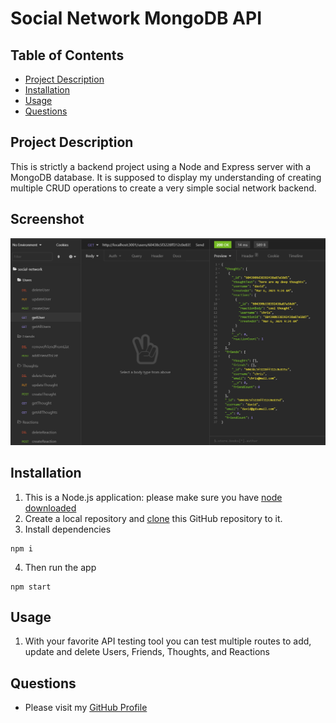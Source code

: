 # Social Network MongoDB API
## Table of Contents
* [Project Description](#project-description)
* [Installation](#installation)
* [Usage](#usage)
* [Questions](#questions)

## Project Description
This is strictly a backend project using a Node and Express server with a MongoDB database. It is supposed to display my understanding of creating multiple CRUD operations to create a very simple social network backend.

## Screenshot
![Screenshot of Insomnia Routes](/screenshot.PNG)

## Installation
1. This is a Node.js application: please make sure you have [node downloaded](https://nodejs.org/en/download/)
2. Create a local repository and [clone](https://docs.github.com/en/free-pro-team@latest/github/creating-cloning-and-archiving-repositories/cloning-a-repository) this GitHub repository to it.
3. Install dependencies 
```
npm i
```
4. Then run the app 
```
npm start
```
## Usage
1. With your favorite API testing tool you can test multiple routes to add, update and delete Users, Friends, Thoughts, and Reactions
## Questions
* Please visit my [GitHub Profile](https://github.com/dalyd14)